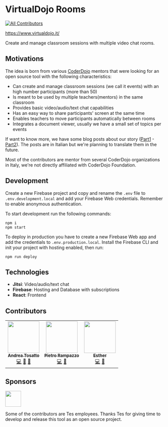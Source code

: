 # VirtualDojo Rooms
<!-- ALL-CONTRIBUTORS-BADGE:START - Do not remove or modify this section -->
[![All Contributors](https://img.shields.io/badge/all_contributors-2-orange.svg?style=flat-square)](#contributors-)
<!-- ALL-CONTRIBUTORS-BADGE:END -->
https://www.virtualdojo.it/

Create and manage classroom sessions with multiple video chat rooms. 

## Motivations
The idea is born from various [CoderDojo](https://coderdojo.com/) mentors that were looking for an open source tool with the following characteristics:

- Can create and manage classroom sessions (we call it events) with an high number participants (more than 50)
- Is meant to be used by multiple teachers(mentors) in the same classroom
- Provides basic video/audio/text chat capabilities
- Has an easy way to share participants' screen at the same time
- Enables teachers to move participants automatically between rooms
- Integrates a document viewer, usually we have a small set of topics per events 

If want to know more, we have some blog posts about our story ([Part1](https://medium.com/@angiulina1984/tutto-quello-che-serve-sapere-per-organizzare-un-virtual-dojo-8f3e5ec45a08) - [Part2](https://medium.com/@gbonanome/virtualdojo-seconda-iterazione-4a9299bd4521)). The posts are in Italian but we're planning to translate them in the future.

Most of the contributors are mentor from several CoderDojo organizations in Italy, we're not directly affiliated with CoderDojo Foundation.

## Development
Create a new Firebase project and copy and rename the `.env` file to `.env.development.local` and add your Firebase Web credentials. Remember to enable anonymous authentication.

To start development run the following commands:

```
npm i
npm start
```

To deploy in production you have to create a new Firebase Web app and add the credentials to `.env.production.local`. Install the Firebase CLI and init your project with hosting enabled, then run:

```
npm run deploy
```

## Technologies

- **Jitsi**: Video/audio/text chat
- **Firebase**: Hosting and Database with subscriptions
- **React**: Frontend

## Contributors

<!-- ALL-CONTRIBUTORS-LIST:START - Do not remove or modify this section -->
<!-- prettier-ignore-start -->
<!-- markdownlint-disable -->
<table>
  <tr>
    <td align="center"><a href="https://github.com/andtos90"><img src="https://avatars2.githubusercontent.com/u/2692166?v=4" width="100px;" alt=""/><br /><sub><b>Andrea Tosatto</b></sub></a><br /><a href="https://github.com/virtualdojo/virtualdojo-rooms/commits?author=andtos90" title="Code">💻</a> <a href="https://github.com/virtualdojo/virtualdojo-rooms/commits?author=andtos90" title="Documentation">📖</a> <a href="#design-andtos90" title="Design">🎨</a></td>
    <td align="center"><a href="https://peterampazzo.com"><img src="https://avatars0.githubusercontent.com/u/4621567?v=4" width="100px;" alt=""/><br /><sub><b>Pietro Rampazzo</b></sub></a><br /><a href="https://github.com/virtualdojo/virtualdojo-rooms/commits?author=peterampazzo" title="Code">💻</a> <a href="#ideas-peterampazzo" title="Ideas, Planning, & Feedback">🤔</a></td>
    <td align="center"><a href="https://github.com/esthercodes"><img src="https://avatars2.githubusercontent.com/u/8407403?v=4" width="100px;" alt=""/><br /><sub><b>Esther</b></sub></a><br /><a href="https://github.com/virtualdojo/virtualdojo-rooms/commits?author=esthercodes" title="Code">💻</a> <a href="#design-esthercodes" title="Design">🎨</a></td>
  </tr>
</table>

<!-- markdownlint-enable -->
<!-- prettier-ignore-end -->
<!-- ALL-CONTRIBUTORS-LIST:END -->
## Sponsors

<a href="https://www.tes.com"><img src="https://www.tes.com/logo.svg?variation=black" height="50px" /></a>

Some of the contributors are Tes employees. Thanks Tes for giving time to develop and release this tool as an open source project.
